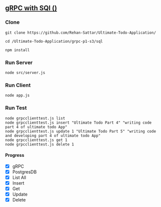 ## [gRPC with SQl ()](https://github.com/Rehan-Sattar/Ultimate-Todo-Application/tree/master/grpc-p1-s3/sql)

### Clone
```
git clone https://github.com/Rehan-Sattar/Ultimate-Todo-Application/

cd /Ultimate-Todo-Application/grpc-p1-s3/sql

npm install
```

### Run Server
```
node src/server.js

```
### Run Client
```
node app.js

```
### Run Test
```
node grpcclienttest.js list
node grpcclienttest.js insert "Ultimate Todo Part 4" "writing code  part 4 of ultimate todo App"
node grpcclienttest.js update 1 "Ultimate Todo Part 5" "writing code and developing part 4 of ultimate todo App"
node grpcclienttest.js get 1
node grpcclienttest.js delete 1

```

#### Progress
- [x] gRPC
- [x] PostgresDB
- [x] List All
- [x] Insert
- [x] Get
- [x] Update
- [x] Delete